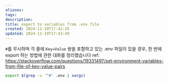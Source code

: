 ```yaml
---
aliases: 
tags: 
description:
title: export to variables from .env file
created: 2024-11-19T17:42:25
updated: 2024-11-19T17:43:49
---
```

`#`를 무시하며 각 줄에 `Key=Value` 쌍을 포함하고 있는 .env 파일이 있을 경우, 한 번에 export 하는 방법에 관한 대화를 정리했습니다 ref: <https://stackoverflow.com/questions/19331497/set-environment-variables-from-file-of-key-value-pairs>

```sh
export $(grep -v '^#' .env | xargs)
```
